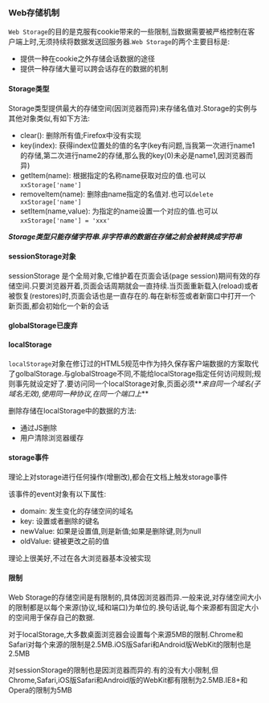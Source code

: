 ### Web存储机制
`Web Storage`的目的是克服有cookie带来的一些限制,当数据需要被严格控制在客户端上时,无须持续将数据发送回服务器.`Web Storage`的两个主要目标是:

- 提供一种在cookie之外存储会话数据的途径
- 提供一种存储大量可以跨会话存在的数据的机制

#### Storage类型
Storage类型提供最大的存储空间(因浏览器而异)来存储名值对.Storage的实例与其他对象类似,有如下方法:

- clear(): 删除所有值;Firefox中没有实现
- key(index): 获得index位置处的值的名字(key有问题,当我第一次进行name1的存储,第二次进行name2的存储,那么我的key(0)未必是name1,因浏览器而异)
- getItem(name): 根据指定的名称name获取对应的值.也可以`xxStorage['name']`
- removeItem(name): 删除由name指定的名值对.也可以`delete xxStorage['name']`
- setItem(name,value): 为指定的name设置一个对应的值.也可以`xxStorage['name'] = 'xxx'`

**_Storage类型只能存储字符串.非字符串的数据在存储之前会被转换成字符串_**

#### sessionStorage对象
sessionStorage 是个全局对象,它维护着在页面会话(page session)期间有效的存储空间.只要浏览器开着,页面会话周期就会一直持续.当页面重新载入(reload)或者被恢复(restores)时,页面会话也是一直存在的.每在新标签或者新窗口中打开一个新页面,都会初始化一个新的会话

#### globalStorage已废弃

#### localStorage
`localStorage`对象在修订过的HTML5规范中作为持久保存客户端数据的方案取代了golbalStorage.与globalStroage不同,不能给localStorage指定任何访问规则;规则事先就设定好了.要访问同一个localStorage对象,页面必须**_来自同一个域名(子域名无效),使用同一种协议,在同一个端口上_**

删除存储在localStorage中的数据的方法:

- 通过JS删除
- 用户清除浏览器缓存

#### storage事件
理论上对storage进行任何操作(增删改),都会在文档上触发storage事件

该事件的event对象有以下属性:

- domain: 发生变化的存储空间的域名
- key: 设置或者删除的键名
- newValue: 如果是设置值,则是新值;如果是删除键,则为null
- oldValue: 键被更改之前的值

理论上很美好,不过在各大浏览器基本没被实现

#### 限制
Web Storage的存储空间是有限制的,具体因浏览器而异.一般来说,对存储空间大小的限制都是以每个来源(协议,域和端口)为单位的.换句话说,每个来源都有固定大小的空间用于保存自己的数据.

对于localStorage,大多数桌面浏览器会设置每个来源5MB的限制.Chrome和Safari对每个来源的限制是2.5MB.iOS版Safari和Android版WebKit的限制也是2.5MB

对sessionStorage的限制也是因浏览器而异的.有的没有大小限制,但Chrome,Safari,iOS版Safari和Android版的WebKit都有限制为2.5MB.IE8+和Opera的限制为5MB


